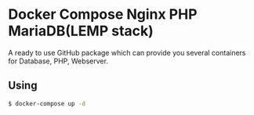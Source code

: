 # Docker Compose Nginx PHP MariaDB(LEMP stack)

A ready to use GitHub package which can provide you several containers for Database, PHP, Webserver.

## Using

```sh
$ docker-compose up -d
```
